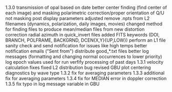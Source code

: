 1.3.0
  transmission of opal based on date
  better center finding (find center of each image) and masking
  polarimetric correction/proper orientation of Q/U
  not masking post
  display parameters adjusted
  remove .npts from L2 filenames (dynamics, polarization, daily images, movies)
  changed method for finding files to produce mean/median files from
  new distortion correction
  radial azimuth in quick_invert files
  added FITS keywords (DOI, BRANCH, POLFRAME, BACKGRND, DCEN{X,Y}{UP,LOW})
  perform an L1 file sanity check and send notification for issues like high temps
  better notification emails ("Sent from")
  distribute good_*.txt files
  better log messages (formatting and changing normal occurrences to lower priority)
  log epoch values used for run
  verfify processing of past days
1.3.1
  velocity calculation fixes
  fixed L2 distribution bug
  revised GBU
  plot centering diagnostics by wave type
1.3.2
  fix for averaging parameters
1.3.3
  additional fix for averaging parameters
1.3.4
  fix for MEDIAN error in doppler correction
1.3.5
  fix typo in log message variable in GBU
